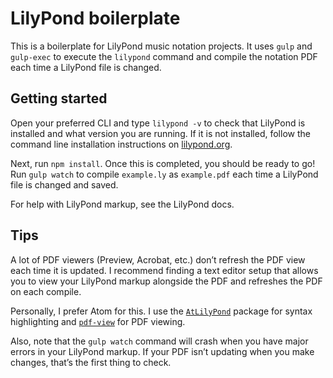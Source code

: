 # LilyPond boilerplate

This is a boilerplate for LilyPond music notation projects. It uses `gulp` and `gulp-exec` to execute the `lilypond` command and compile the notation PDF each time a LilyPond file is changed. 

## Getting started

Open your preferred CLI and type `lilypond -v` to check that LilyPond is installed and what version  you are running. If it is not installed, follow the command line installation instructions on [lilypond.org](http://lilypond.org/download.html).

Next, run `npm install`. Once this is completed, you should be ready to go! Run `gulp watch` to compile `example.ly` as `example.pdf` each time a LilyPond file is changed and saved.

For help with LilyPond markup, see the LilyPond docs.

## Tips

A lot of PDF viewers (Preview, Acrobat, etc.) don’t refresh the PDF view each time it is updated. I recommend finding a text editor setup that allows you to view your LilyPond markup alongside the PDF and refreshes the PDF on each compile.

Personally, I prefer Atom for this. I use the [`AtLilyPond`](https://atom.io/packages/atlilypond) package for syntax highlighting and [`pdf-view`](https://atom.io/packages/pdf-view) for PDF viewing.

Also, note that the `gulp watch` command will crash when you have major errors in your LilyPond markup. If your PDF isn’t updating when you make changes, that’s the first thing to check.